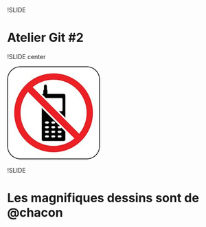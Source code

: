 !SLIDE

# Atelier Git #2

!SLIDE center

![phone](phone.jpg)

!SLIDE

# Les magnifiques dessins sont de **@chacon**
